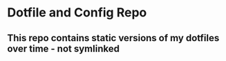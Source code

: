 <h1>Dotfile and Config Repo</h1>
<h2>This repo contains static versions of my dotfiles over time - not symlinked</h2>
